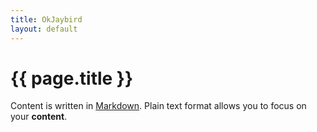 ```yaml
---
title: OkJaybird
layout: default
---
```


# {{ page.title }}

Content is written in [Markdown](https://learnxinyminutes.com/docs/markdown/). Plain text format allows you to focus on your **content**.

<!--
You can use HTML elements in Markdown, such as the comment element, and they won't be affected by a markdown parser. However, if you create an HTML element in your markdown file, you cannot use markdown syntax within that element's contents.
-->
